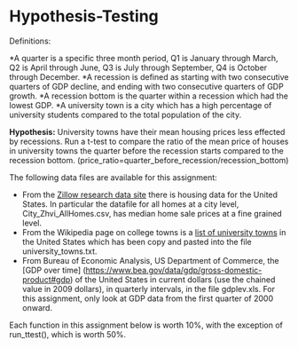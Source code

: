 # Hypothesis-Testing

Definitions:

*A quarter is a specific three month period, Q1 is January through March, Q2 is April through June, Q3 is July through September, Q4 is October through December.
*A recession is defined as starting with two consecutive quarters of GDP decline, and ending with two consecutive quarters of GDP growth.
*A recession bottom is the quarter within a recession which had the lowest GDP.
*A university town is a city which has a high percentage of university students compared to the total population of the city.

**Hypothesis:** University towns have their mean housing prices less effected by recessions. Run a t-test to compare the ratio of the mean price of houses in university towns the quarter before the recession starts compared to the recession bottom. (price_ratio=quarter_before_recession/recession_bottom)

The following data files are available for this assignment:

* From the [Zillow research data site](https://www.zillow.com/research/data/) there is housing data for the United States. In particular the datafile for all homes at a city level, City_Zhvi_AllHomes.csv, has median home sale prices at a fine grained level.
* From the Wikipedia page on college towns is a [list of university towns](https://en.wikipedia.org/wiki/List_of_college_towns#College_towns_in_the_United_States) in the United States which has been copy and pasted into the file university_towns.txt.
* From Bureau of Economic Analysis, US Department of Commerce, the [GDP over time] (https://www.bea.gov/data/gdp/gross-domestic-product#gdp) of the United States in current dollars (use the chained value in 2009 dollars), in quarterly intervals, in the file gdplev.xls. For this assignment, only look at GDP data from the first quarter of 2000 onward.

Each function in this assignment below is worth 10%, with the exception of run_ttest(), which is worth 50%.
